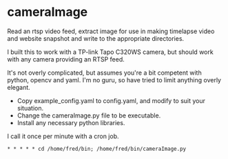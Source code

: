 # cameraImage
Read an rtsp video feed, extract image for use in making timelapse video and website snapshot and write to the appropriate directories.

I built this to work with a TP-link Tapo C320WS camera, but should work with any camera providing an RTSP feed.

It's not overly complicated, but assumes you're a bit competent with python, opencv and yaml. I'm no guru, so have tried to limit anything overly elegant.

* Copy example_config.yaml to config.yaml, and modify to suit your situation.
* Change the cameraImage.py file to be executable.
* Install any necessary python libraries.

I call it once per minute with a cron job.

`* * * * * cd /home/fred/bin; /home/fred/bin/cameraImage.py`
